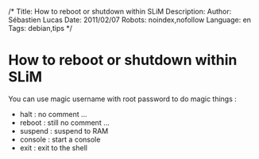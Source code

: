 /*
Title: How to reboot or shutdown within SLiM
Description: 
Author: Sébastien Lucas
Date: 2011/02/07
Robots: noindex,nofollow
Language: en
Tags: debian,tips
*/
# How to reboot or shutdown within SLiM

You can use magic username with root password to do magic things :
*	halt : no comment ...
*	reboot : still no comment ...
*	suspend : suspend to RAM
*	console : start a console
*	exit : exit to the shell








